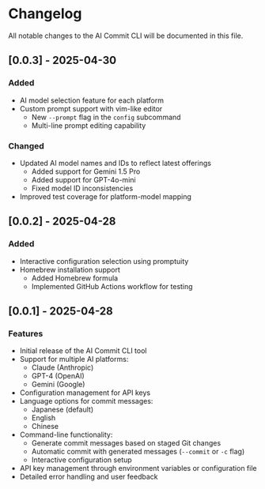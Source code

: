 # Changelog

All notable changes to the AI Commit CLI will be documented in this file.

## [0.0.3] - 2025-04-30

### Added

- AI model selection feature for each platform
- Custom prompt support with vim-like editor
  - New `--prompt` flag in the `config` subcommand
  - Multi-line prompt editing capability

### Changed

- Updated AI model names and IDs to reflect latest offerings
  - Added support for Gemini 1.5 Pro
  - Added support for GPT-4o-mini
  - Fixed model ID inconsistencies
- Improved test coverage for platform-model mapping

## [0.0.2] - 2025-04-28

### Added

- Interactive configuration selection using promptuity
- Homebrew installation support
  - Added Homebrew formula
  - Implemented GitHub Actions workflow for testing

## [0.0.1] - 2025-04-28

### Features

- Initial release of the AI Commit CLI tool
- Support for multiple AI platforms:
  - Claude (Anthropic)
  - GPT-4 (OpenAI)
  - Gemini (Google)
- Configuration management for API keys
- Language options for commit messages:
  - Japanese (default)
  - English
  - Chinese
- Command-line functionality:
  - Generate commit messages based on staged Git changes
  - Automatic commit with generated messages (`--commit` or `-c` flag)
  - Interactive configuration setup
- API key management through environment variables or configuration file
- Detailed error handling and user feedback
